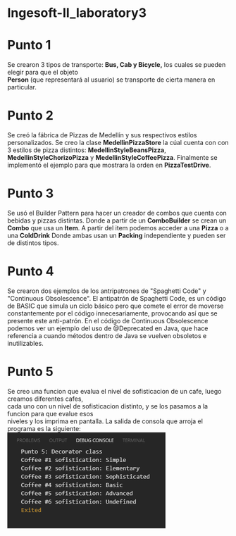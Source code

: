 # Ingesoft-II_laboratory3

# Punto 1
Se crearon 3 tipos de transporte: **Bus, Cab y Bicycle,** los cuales se pueden elegir para que el objeto	
**Person** (que representará al usuario) se transporte de cierta manera en particular.
# Punto 2
Se creó la fábrica de Pizzas de Medellín y sus respectivos estilos personalizados. Se creo la clase **MedellinPizzaStore**  la cúal cuenta con con 3 estilos de pizza distintos: **MedellinStyleBeansPizza**, **MedellinStyleChorizoPizza** y **MedellinStyleCoffeePizza**. Finalmente se implementó el ejemplo para que mostrara la orden en **PizzaTestDrive**.
# Punto 3
Se usó el Builder Pattern para hacer un creador de combos que cuenta con bebidas y pizzas distintas. Donde a partir de un **ComboBuilder** se crean un **Combo** que usa un **Item**. A partir del item podemos acceder a una **Pizza** o a una **ColdDrink** Donde ambas usan un **Packing** independiente y pueden ser de distintos tipos.
# Punto 4
Se crearon dos ejemplos de los antripatrones de "Spaghetti Code" y "Continuous Obsolescence". 
El antipatrón de Spaghetti Code, es un código de BASIC que simula un ciclo básico pero que comete el error de moverse constantemente por el código innecesariamente, provocando así que se presente este anti-patrón. 
En el código de Continuous Obsolescence podemos ver un ejemplo del uso de @Deprecated en Java, que hace referencia a cuando métodos dentro de Java se vuelven obsoletos e inutilizables.
# Punto 5
Se creo una funcion que evalua el nivel de sofisticacion de un cafe, luego creamos diferentes cafes,	
cada uno con un nivel de sofisticacion distinto, y se los pasamos a la funcion para que evalue esos 	
niveles y los imprima en pantalla.
La salida de consola que arroja el programa es la siguiente: 
![](images/punto-5-output.PNG?raw=true)
